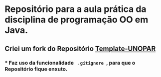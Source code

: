 <h1>Repositório para a aula prática da disciplina de programação OO em Java.  </h1>

<h2>Criei um fork do Repositório <a href="https://github.com/OgliariNatan/Template-UNOPAR">Template-UNOPAR</a>  </h2>


<h3> * Faz uso da funcionalidade <code> .gitignore </code>, para que o Repositório fique enxuto.</h3>
